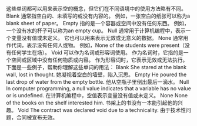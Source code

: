 这些单词都可以用来表示空的概念，但它们在不同语境中的使用方法略有不同。
    Blank   通常指空白的、未填写的或没有内容的。
            例如，一张空白的纸张可以称为a blank sheet of paper。
    Empty   指的是一个容器或空间中没有任何东西。
            例如，一个没有水的杯子可以称为an empty cup。
    Null    通常用于计算机编程中，表示一个变量没有值或未定义。
            它也可以用来表示无效或无意义的数据。
    None    通常用作代词，表示没有任何人或物。
            例如，None of the students were present（没有任何学生在场）。
    Void    可以作为名词或形容词使用。
            作为名词时，它指的是一个空间或区域中没有任何物质或内容。
            作为形容词时，它表示无效或无法执行。
下面是一些例子，帮助你理解这些单词的用法：
    Blank   She stared at the blank wall, lost in thought.
            她凝视着空白的墙壁，陷入沉思。
    Empty   He poured the last drop of water from the empty bottle.
            他从空瓶子里倒出最后一滴水。
    Null    In computer programming, a null value indicates that a variable has
            no value or is undefined.
            在计算机编程中，空值表示变量没有值或未定义。
    None    None of the books on the shelf interested him.
            书架上的书没有一本能引起他的兴趣。
    Void    The contract was declared void due to a technicality.
            由于技术性问题，合同被宣布无效。
